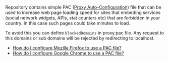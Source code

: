 Repository contains simple PAC ([Proxy Auto-Configuration](https://developer.mozilla.org/en-US/docs/Web/HTTP/Proxy_servers_and_tunneling/Proxy_Auto-Configuration_(PAC)_file)) file that can be used to increase web page loading speed for sites that embeding services (social network widgets, APIs, stat counters etc) that are forbidden in your country. In this case such pages could take minutes to load. 

To avoid this you can define `blockedDomains` in proxy.pac file. Any request to this domains or sub domains will be rejected by redirecting to localhost. 

- [How do I configure Mozilla Firefox to use a PAC file?](https://support.zscaler.com/hc/en-us/articles/207810986-How-do-I-configure-Mozilla-Firefox-to-use-a-PAC-file-)
- [How do I configure Google Chrome to use a PAC file?](https://support.zscaler.com/hc/en-us/articles/207805896-How-do-I-configure-Google-Chrome-to-use-a-PAC-file-)
